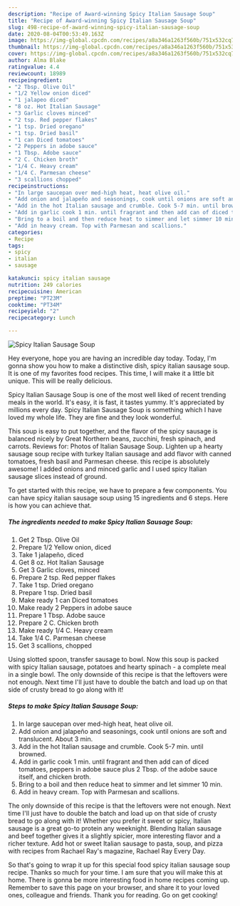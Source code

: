 ```yaml
---
description: "Recipe of Award-winning Spicy Italian Sausage Soup"
title: "Recipe of Award-winning Spicy Italian Sausage Soup"
slug: 498-recipe-of-award-winning-spicy-italian-sausage-soup
date: 2020-08-04T00:53:49.163Z
image: https://img-global.cpcdn.com/recipes/a8a346a1263f560b/751x532cq70/spicy-italian-sausage-soup-recipe-main-photo.jpg
thumbnail: https://img-global.cpcdn.com/recipes/a8a346a1263f560b/751x532cq70/spicy-italian-sausage-soup-recipe-main-photo.jpg
cover: https://img-global.cpcdn.com/recipes/a8a346a1263f560b/751x532cq70/spicy-italian-sausage-soup-recipe-main-photo.jpg
author: Alma Blake
ratingvalue: 4.4
reviewcount: 18989
recipeingredient:
- "2 Tbsp. Olive Oil"
- "1/2 Yellow onion diced"
- "1 jalapeo diced"
- "8 oz. Hot Italian Sausage"
- "3 Garlic cloves minced"
- "2 tsp. Red pepper flakes"
- "1 tsp. Dried oregano"
- "1 tsp. Dried basil"
- "1 can Diced tomatoes"
- "2 Peppers in adobe sauce"
- "1 Tbsp. Adobe sauce"
- "2 C. Chicken broth"
- "1/4 C. Heavy cream"
- "1/4 C. Parmesan cheese"
- "3 scallions chopped"
recipeinstructions:
- "In large saucepan over med-high heat, heat olive oil."
- "Add onion and jalapeño and seasonings, cook until onions are soft and translucent. About 3 min."
- "Add in the hot Italian sausage and crumble. Cook 5-7 min. until browned."
- "Add in garlic cook 1 min. until fragrant and then add can of diced tomatoes, peppers in adobe sauce plus 2 Tbsp. of the adobe sauce itself, and chicken broth."
- "Bring to a boil and then reduce heat to simmer and let simmer 10 min."
- "Add in heavy cream. Top with Parmesan and scallions."
categories:
- Recipe
tags:
- spicy
- italian
- sausage

katakunci: spicy italian sausage 
nutrition: 249 calories
recipecuisine: American
preptime: "PT23M"
cooktime: "PT34M"
recipeyield: "2"
recipecategory: Lunch

---
```



![Spicy Italian Sausage Soup](https://img-global.cpcdn.com/recipes/a8a346a1263f560b/751x532cq70/spicy-italian-sausage-soup-recipe-main-photo.jpg)

Hey everyone, hope you are having an incredible day today. Today, I'm gonna show you how to make a distinctive dish, spicy italian sausage soup. It is one of my favorites food recipes. This time, I will make it a little bit unique. This will be really delicious.

Spicy Italian Sausage Soup is one of the most well liked of recent trending meals in the world. It's easy, it is fast, it tastes yummy. It's appreciated by millions every day. Spicy Italian Sausage Soup is something which I have loved my whole life. They are fine and they look wonderful.

This soup is easy to put together, and the flavor of the spicy sausage is balanced nicely by Great Northern beans, zucchini, fresh spinach, and carrots. Reviews for: Photos of Italian Sausage Soup. Lighten up a hearty sausage soup recipe with turkey Italian sausage and add flavor with canned tomatoes, fresh basil and Parmesan cheese. this recipe is absolutely awesome! I added onions and minced garlic and I used spicy Italian sausage slices instead of ground.


To get started with this recipe, we have to prepare a few components. You can have spicy italian sausage soup using 15 ingredients and 6 steps. Here is how you can achieve that.

<!--inarticleads1-->

##### The ingredients needed to make Spicy Italian Sausage Soup:

1. Get 2 Tbsp. Olive Oil
1. Prepare 1/2 Yellow onion, diced
1. Take 1 jalapeño, diced
1. Get 8 oz. Hot Italian Sausage
1. Get 3 Garlic cloves, minced
1. Prepare 2 tsp. Red pepper flakes
1. Take 1 tsp. Dried oregano
1. Prepare 1 tsp. Dried basil
1. Make ready 1 can Diced tomatoes
1. Make ready 2 Peppers in adobe sauce
1. Prepare 1 Tbsp. Adobe sauce
1. Prepare 2 C. Chicken broth
1. Make ready 1/4 C. Heavy cream
1. Take 1/4 C. Parmesan cheese
1. Get 3 scallions, chopped


Using slotted spoon, transfer sausage to bowl. Now this soup is packed with spicy Italian sausage, potatoes and hearty spinach - a complete meal in a single bowl. The only downside of this recipe is that the leftovers were not enough. Next time I&#39;ll just have to double the batch and load up on that side of crusty bread to go along with it! 

<!--inarticleads2-->

##### Steps to make Spicy Italian Sausage Soup:

1. In large saucepan over med-high heat, heat olive oil.
1. Add onion and jalapeño and seasonings, cook until onions are soft and translucent. About 3 min.
1. Add in the hot Italian sausage and crumble. Cook 5-7 min. until browned.
1. Add in garlic cook 1 min. until fragrant and then add can of diced tomatoes, peppers in adobe sauce plus 2 Tbsp. of the adobe sauce itself, and chicken broth.
1. Bring to a boil and then reduce heat to simmer and let simmer 10 min.
1. Add in heavy cream. Top with Parmesan and scallions.


The only downside of this recipe is that the leftovers were not enough. Next time I&#39;ll just have to double the batch and load up on that side of crusty bread to go along with it! Whether you prefer it sweet or spicy, Italian sausage is a great go-to protein any weeknight. Blending Italian sausage and beef together gives it a slightly spicier, more interesting flavor and a richer texture. Add hot or sweet Italian sausage to pasta, soup, and pizza with recipes from Rachael Ray&#39;s magazine, Rachael Ray Every Day. 

So that's going to wrap it up for this special food spicy italian sausage soup recipe. Thanks so much for your time. I am sure that you will make this at home. There is gonna be more interesting food in home recipes coming up. Remember to save this page on your browser, and share it to your loved ones, colleague and friends. Thank you for reading. Go on get cooking!
